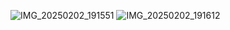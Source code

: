 


![IMG_20250202_191551](https://github.com/user-attachments/assets/98fe6d3c-fdf2-4457-8a9f-5c1a9ccdc10b)
![IMG_20250202_191612](https://github.com/user-attachments/assets/68ed9d18-439c-439b-bd99-74fa41ad3216)
